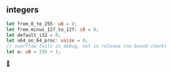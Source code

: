 ## integers

```rust
let from_0_to_255: u8 = 0;
let from_minus_127_to_127: i8 = 0;
let default_i32 = 0;
let u64_on_64_proc: usize = 0;
// overflow fails in debug, not in release (no bound check)
let a: u8 = 255 + 1;
```

[📒](https://doc.rust-lang.org/1.7.0/book/primitive-types.html#numeric-types)
